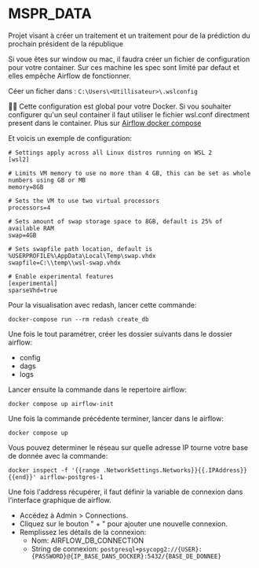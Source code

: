 # MSPR_DATA

Projet visant à créer un traitement et un traitement pour de la prédiction du prochain président de la république

Si voue êtes sur window ou mac, il faudra créer un fichier de configuration pour votre container.
Sur ces machine les spec sont limité par defaut et elles empêche Airflow de fonctionner.

Céer un ficher dans : ```C:\Users\<Utillisateur>\.wslconfig```

🚨🚨 Cette configuration est global pour votre Docker. Si vou souhaiter configurer qu'un seul container il faut utiliser
le fichier wsl.conf directment present dans le container. Plus
sur [Airflow docker compose](https://learn.microsoft.com/en-us/windows/wsl/wsl-config#wslconf)

Et voicis un exemple de configuration:

```bash:
# Settings apply across all Linux distros running on WSL 2
[wsl2]

# Limits VM memory to use no more than 4 GB, this can be set as whole numbers using GB or MB
memory=8GB

# Sets the VM to use two virtual processors
processors=4

# Sets amount of swap storage space to 8GB, default is 25% of available RAM
swap=4GB

# Sets swapfile path location, default is %USERPROFILE%\AppData\Local\Temp\swap.vhdx
swapfile=C:\\temp\\wsl-swap.vhdx

# Enable experimental features
[experimental]
sparseVhd=true
```

Pour la visualisation avec redash, lancer cette commande:

```
docker-compose run --rm redash create_db
```

Une fois le tout paramétrer, créer les dossier suivants dans le dossier airflow:
- config
- dags
- logs

Lancer ensuite la commande dans le repertoire airflow:

```
docker compose up airflow-init
```

Une fois la commande précédente terminer, lancer dans le airflow:

```
docker compose up
```

Vous pouvez determiner le réseau sur quelle adresse IP tourne votre base de donnée avec la commande:

```
docker inspect -f '{{range .NetworkSettings.Networks}}{{.IPAddress}}{{end}}' airflow-postgres-1
```

Une fois l'address récupérer, il faut définir la variable de connexion dans l'interface graphique de airflow.

- Accédez à Admin > Connections.
- Cliquez sur le bouton " + " pour ajouter une nouvelle connexion.
- Remplissez les détails de la connexion:
  - Nom: AIRFLOW_DB_CONNECTION
  - String de connexion: ```postgresql+psycopg2://{USER}:{PASSWORD}@{IP_BASE_DANS_DOCKER}:5432/{BASE_DE_DONNEE}```
